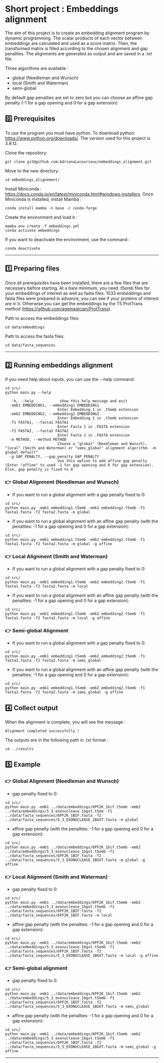 # Short project : Embeddings alignment

The aim of this project is to create an embedding alignment program by dynamic programming. The scalar products of each vector between embeddings are calculated and used as a score matrix. Then, the transformed matrix is filled according to the chosen alignment and gap penalties. The alignments are generated as output and are saved in a .txt file.  

Three algorithms are available :
* global (Needleman and Wunsch)
* local (Smith and Waterman) 
* semi-global

By default gap penalties are set to zero but you can choose an affine gap penalty (-1 for a gap opening and 0 for a gap extension)

## 	:zero: Prerequisites

To use the program you must have python. 
To download python: https://www.python.org/downloads/. The version used for this project is 3.9.12.

Clone the repository:

```SHELL
git clone git@github.com:AdrianaLecourieux/embeddings_alignment.git
```

Move to the new directory:

```SHELL
cd embeddings_alignement/
```

Install Miniconda :  https://docs.conda.io/en/latest/miniconda.html#windows-installers.
Once Miniconda is installed, install Mamba :

```SHELL
conda install mamba -n base -c conda-forge
```

Create the environment and load it :

```SHELL
mamba env create -f embeddings.yml
conda activate embeddings
```
If you want to deactivate the environment, use the command :

```SHELL
conda deactivate
```

-----------------------

## :one: Preparing files

Once all prerequisites have been installed, there are a few files that are necessary before starting. At a bare minimum, you need .t5emb files for your embeddings of interest as well as fasta files.
1033 embeddings and fasta files were prepared in advance, you can see if your proteins of interest are in it. Otherwise you can get the embeddings by the T5 ProtTrans method (https://github.com/agemagician/ProtTrans).

Path to access the embeddings files:
```SHELL
cd data/embeddings
```
Path to access the fasta files:
```SHELL
cd data/fasta_sequences
```

-----------------------

## :two: Running embeddings alignment

If you need help about inputs, you can use the --help command:

```SHELL
cd src/
python main.py --help
```
```
   -h, --help            show this help message and exit
  -emb1 EMBEDDING1, --embedding1 EMBEDDING1
                        Enter Embedding 1 in .t5emb extension
  -emb2 EMBEDDING2, --embedding2 EMBEDDING2
                        Enter Embedding 2 in .t5emb extension
  -f1 FASTA1, --fasta1 FASTA1
                        Enter Fasta 1 in .FASTA extension
  -f2 FASTA2, --fasta2 FASTA2
                        Enter Fasta 2 in .FASTA extension
  -m METHOD, --method METHOD
                        Choose a "global" (Needleman and Wunsch), "local" (Smith and Waterman) or "semi_global" alignment algorithm. -m global default"
  -g GAP_PENALTY, --gap_penalty GAP_PENALTY
                        Use this option to add affine gap penalty (Enter "affine" to used -1 for gap opening and 0 for gap extension). Else, gap penalty is fixed to 0
```

### :point_right: Global Alignment (Needleman and Wunsch)
* If you want to run a global alignment with a gap penalty fixed to 0:

```SHELL
cd src/
python main.py -emb1 embedding1.t5emb -emb2 embedding2.t5emb -f1 fasta1.fasta -f2 fasta2.fasta -m global
```
* If you want to run a global alignment with an affine gap penalty (with the penalties: -1 for a gap opening and 0 for a gap extension):

```SHELL
cd src/
python main.py -emb1 embedding1.t5emb -emb2 embedding2.t5emb -f1 fasta1.fasta -f2 fasta2.fasta -m global -g affine
```

### :point_right: Local Alignment (Smith and Waterman)
* If you want to run a global alignment with a gap penalty fixed to 0:

```SHELL
cd src/
python main.py -emb1 embedding1.t5emb -emb2 embedding2.t5emb -f1 fasta1.fasta -f2 fasta2.fasta -m local
```
* If you want to run a global alignment with an affine gap penalty (with the penalties: -1 for a gap opening and 0 for a gap extension):
```SHELL
cd src/
python main.py -emb1 embedding1.t5emb -emb2 embedding2.t5emb -f1 fasta1.fasta -f2 fasta2.fasta -m local -g affine
```


### :point_right: Semi-global Alignment
* If you want to run a global alignment with a gap penalty fixed to 0:

```SHELL
cd src/
python main.py -emb1 embedding1.t5emb -emb2 embedding2.t5emb -f1 fasta1.fasta -f2 fasta2.fasta -m semi_global
```
* If you want to run a global alignment with an affine gap penalty (with the penalties: -1 for a gap opening and 0 for a gap extension):
```SHELL
cd src/
python main.py -emb1 embedding1.t5emb -emb2 embedding2.t5emb -f1 fasta1.fasta -f2 fasta2.fasta -m semi_global -g affine
```

## :four: Collect output

When the alignment is complete, you will see the message :

```SHELL
Alignment completed successfully !
```  

The outputs are in the following path in .txt format :

```SHELL
cd ../results
```

## :five: Example
### :point_right: Global Alignment (Needleman and Wunsch)

* gap penalty fixed to 0:
```SHELL
cd src/
python main.py -emb1 ../data/embeddings/6PF2K_1bif.t5emb -emb2 ../data/embeddings/5_3_exonuclease_1bgxt.t5em -f1 ../data/fasta_sequences/6PF2K_1BIF.fasta -f2 ../data/fasta_sequences/5_3_EXONUCLEASE_1BGXT.fasta -m global
```
* affine gap penalty (with the penalties: -1 for a gap opening and 0 for a gap extension):
```SHELL
cd src/
python main.py -emb1 ../data/embeddings/6PF2K_1bif.t5emb -emb2 ../data/embeddings/5_3_exonuclease_1bgxt.t5emb -f1 ../data/fasta_sequences/6PF2K_1BIF.fasta -f2 ../data/fasta_sequences/5_3_EXONUCLEASE_1BGXT.fasta -m global -g affine
```

### :point_right: Local Alignment (Smith and Waterman)
* gap penalty fixed to 0:
```SHELL
cd src/
python main.py -emb1 ../data/embeddings/6PF2K_1bif.t5emb -emb2 ../data/embeddings/5_3_exonuclease_1bgxt.t5emb -f1 ../data/fasta_sequences/6PF2K_1BIF.fasta -f2 ../data/fasta_sequences/6PF2K_1BIF.fasta -m local
```
* affine gap penalty (with the penalties: -1 for a gap opening and 0 for a gap extension):
```SHELL
cd src/
python main.py -emb1 ../data/embeddings/6PF2K_1bif.t5emb -emb2 ../data/embeddings/5_3_exonuclease_1bgxt.t5emb -f1 ../data/fasta_sequences/6PF2K_1BIF.fasta -f2 ../data/fasta_sequences/5_3_EXONUCLEASE_1BGXT.fasta -m local -g affine
```

### :point_right: Semi-global alignment

* gap penalty fixed to 0:
```SHELL
cd src/
python main.py -emb1 ../data/embeddings/6PF2K_1bif.t5emb -emb2 ../data/embeddings/5_3_exonuclease_1bgxt.t5emb -f1 ../data/fasta_sequences/6PF2K_1BIF.fasta -f2 ../data/fasta_sequences/5_3_EXONUCLEASE_1BGXT.fasta -m semi_global
```

* affine gap penalty (with the penalties: -1 for a gap opening and 0 for a gap extension):
```SHELL
cd src/
python main.py -emb1 ../data/embeddings/6PF2K_1bif.t5emb -emb2 ../data/embeddings/5_3_exonuclease_1bgxt.t5emb -f1 ../data/fasta_sequences/6PF2K_1BIF.fasta -f2 ../data/fasta_sequences/5_3_EXONUCLEASE_1BGXT.fasta -m semi_global -g affine
```
***
